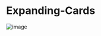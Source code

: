 # Expanding-Cards
 
![image](https://user-images.githubusercontent.com/79026025/120257401-94924a00-c266-11eb-8346-befc51daf646.png)
